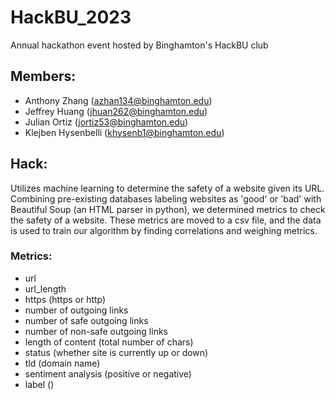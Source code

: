 # HackBU_2023
Annual hackathon event hosted by Binghamton's HackBU club

## Members:
- Anthony Zhang (azhan134@binghamton.edu)
- Jeffrey Huang (jhuan262@binghamton.edu)
- Julian Ortiz (jortiz53@binghamton.edu)
- Klejben Hysenbelli (khysenb1@binghamton.edu)

## Hack:
Utilizes machine learning to determine the safety of a website given its URL. Combining pre-existing databases labeling websites as 'good' or 'bad' with Beautiful Soup (an HTML parser in python), we determined metrics to check the safety of a website. These metrics are moved to a csv file, and the data is used to train our algorithm by finding correlations and weighing metrics. 

### Metrics:
- url 
- url_length 
- https (https or http)
- number of outgoing links 
- number of safe outgoing links 
- number of non-safe outgoing links 
- length of content (total number of chars)
- status (whether site is currently up or down)
- tld (domain name)
- sentiment analysis (positive or negative) 
- label ()
